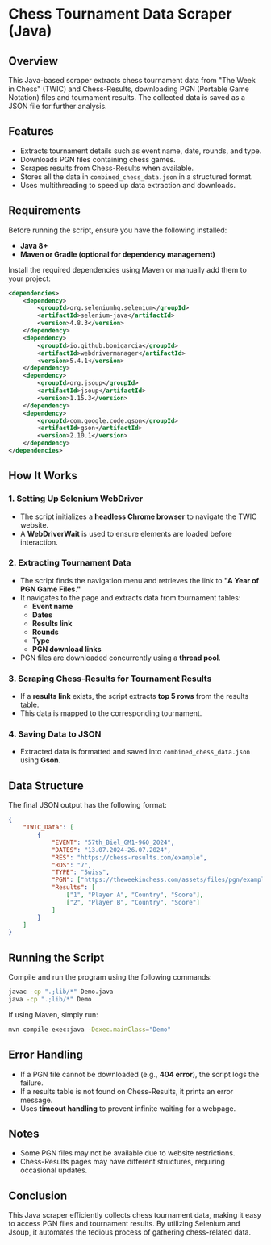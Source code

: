 # Chess Tournament Data Scraper (Java)

## Overview
This Java-based scraper extracts chess tournament data from "The Week in Chess" (TWIC) and Chess-Results, downloading PGN (Portable Game Notation) files and tournament results. The collected data is saved as a JSON file for further analysis.

## Features
- Extracts tournament details such as event name, date, rounds, and type.
- Downloads PGN files containing chess games.
- Scrapes results from Chess-Results when available.
- Stores all the data in `combined_chess_data.json` in a structured format.
- Uses multithreading to speed up data extraction and downloads.

## Requirements
Before running the script, ensure you have the following installed:

- **Java 8+**
- **Maven or Gradle (optional for dependency management)**

Install the required dependencies using Maven or manually add them to your project:

```xml
<dependencies>
    <dependency>
        <groupId>org.seleniumhq.selenium</groupId>
        <artifactId>selenium-java</artifactId>
        <version>4.8.3</version>
    </dependency>
    <dependency>
        <groupId>io.github.bonigarcia</groupId>
        <artifactId>webdrivermanager</artifactId>
        <version>5.4.1</version>
    </dependency>
    <dependency>
        <groupId>org.jsoup</groupId>
        <artifactId>jsoup</artifactId>
        <version>1.15.3</version>
    </dependency>
    <dependency>
        <groupId>com.google.code.gson</groupId>
        <artifactId>gson</artifactId>
        <version>2.10.1</version>
    </dependency>
</dependencies>
```

## How It Works

### 1. Setting Up Selenium WebDriver
- The script initializes a **headless Chrome browser** to navigate the TWIC website.
- A **WebDriverWait** is used to ensure elements are loaded before interaction.

### 2. Extracting Tournament Data
- The script finds the navigation menu and retrieves the link to **"A Year of PGN Game Files."**
- It navigates to the page and extracts data from tournament tables:
  - **Event name**
  - **Dates**
  - **Results link**
  - **Rounds**
  - **Type**
  - **PGN download links**
- PGN files are downloaded concurrently using a **thread pool**.

### 3. Scraping Chess-Results for Tournament Results
- If a **results link** exists, the script extracts **top 5 rows** from the results table.
- This data is mapped to the corresponding tournament.

### 4. Saving Data to JSON
- Extracted data is formatted and saved into `combined_chess_data.json` using **Gson**.

## Data Structure
The final JSON output has the following format:

```json
{
    "TWIC_Data": [
        {
            "EVENT": "57th_Biel_GM1-960_2024",
            "DATES": "13.07.2024-26.07.2024",
            "RES": "https://chess-results.com/example",
            "RDS": "7",
            "TYPE": "Swiss",
            "PGN": ["https://theweekinchess.com/assets/files/pgn/example.pgn"],
            "Results": [
                ["1", "Player A", "Country", "Score"],
                ["2", "Player B", "Country", "Score"]
            ]
        }
    ]
}
```

## Running the Script
Compile and run the program using the following commands:

```sh
javac -cp ".;lib/*" Demo.java
java -cp ".;lib/*" Demo
```

If using Maven, simply run:

```sh
mvn compile exec:java -Dexec.mainClass="Demo"
```

## Error Handling
- If a PGN file cannot be downloaded (e.g., **404 error**), the script logs the failure.
- If a results table is not found on Chess-Results, it prints an error message.
- Uses **timeout handling** to prevent infinite waiting for a webpage.

## Notes
- Some PGN files may not be available due to website restrictions.
- Chess-Results pages may have different structures, requiring occasional updates.

## Conclusion
This Java scraper efficiently collects chess tournament data, making it easy to access PGN files and tournament results. By utilizing Selenium and Jsoup, it automates the tedious process of gathering chess-related data.

